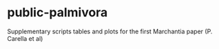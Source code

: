 # public-palmivora
Supplementary scripts tables and plots for the first Marchantia paper
(P. Carella et al)
